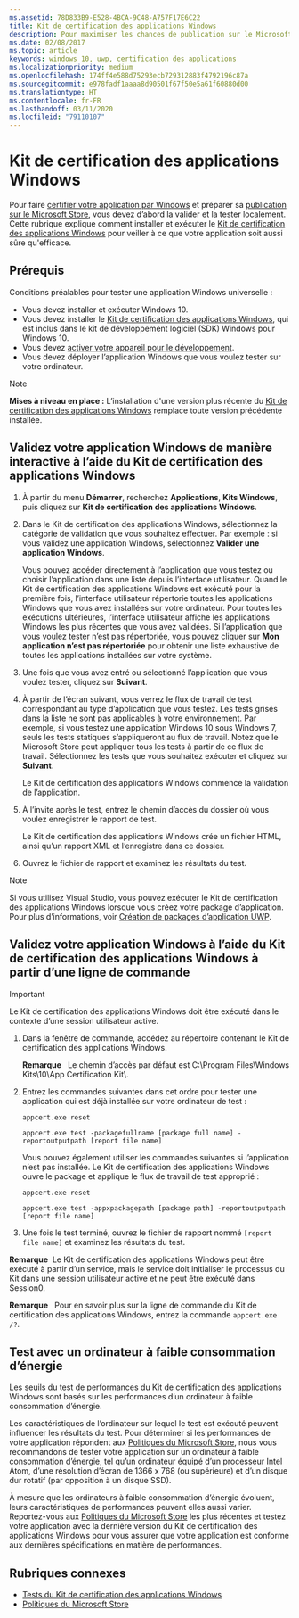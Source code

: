 ```yaml
---
ms.assetid: 78D833B9-E528-4BCA-9C48-A757F17E6C22
title: Kit de certification des applications Windows
description: Pour maximiser les chances de publication sur le Microsoft Store ou de certification Windows de votre application, validez-la et testez-la sur votre ordinateur avant de l’envoyer pour certification. Cette rubrique explique comment installer et exécuter le Kit de certification des applications Windows.
ms.date: 02/08/2017
ms.topic: article
keywords: windows 10, uwp, certification des applications
ms.localizationpriority: medium
ms.openlocfilehash: 174ff4e588d75293ecb729312883f4792196c87a
ms.sourcegitcommit: e978fadf1aaaa8d90501f67f50e5a61f60880d00
ms.translationtype: HT
ms.contentlocale: fr-FR
ms.lasthandoff: 03/11/2020
ms.locfileid: "79110107"
---
```

# <a name="windows-app-certification-kit"></a>Kit de certification des applications Windows

Pour faire [certifier votre application par Windows](/windows/win32/win_cert/windows-certification-portal) et préparer sa [publication sur le Microsoft Store](/windows/uwp/publish/app-submissions), vous devez d’abord la valider et la tester localement. Cette rubrique explique comment installer et exécuter le [Kit de certification des applications Windows](https://developer.microsoft.com/windows/develop/app-certification-kit) pour veiller à ce que votre application soit aussi sûre qu'efficace.

## <a name="prerequisites"></a>Prérequis

Conditions préalables pour tester une application Windows universelle :

- Vous devez installer et exécuter Windows 10.
- Vous devez installer le [Kit de certification des applications Windows](https://developer.microsoft.com/windows/downloads/app-certification-kit/), qui est inclus dans le kit de développement logiciel (SDK) Windows pour Windows 10.
- Vous devez [activer votre appareil pour le développement](/windows/uwp/get-started/enable-your-device-for-development).
- Vous devez déployer l’application Windows que vous voulez tester sur votre ordinateur.

> [!NOTE]
> **Mises à niveau en place :** L’installation d'une version plus récente du [Kit de certification des applications Windows](https://developer.microsoft.com/windows/develop/app-certification-kit) remplace toute version précédente installée.

## <a name="validate-your-windows-app-using-the-windows-app-certification-kit-interactively"></a>Validez votre application Windows de manière interactive à l’aide du Kit de certification des applications Windows

1. À partir du menu **Démarrer**, recherchez **Applications**, **Kits Windows**, puis cliquez sur **Kit de certification des applications Windows**.

2. Dans le Kit de certification des applications Windows, sélectionnez la catégorie de validation que vous souhaitez effectuer. Par exemple : si vous validez une application Windows, sélectionnez **Valider une application Windows**.

    Vous pouvez accéder directement à l’application que vous testez ou choisir l’application dans une liste depuis l’interface utilisateur. Quand le Kit de certification des applications Windows est exécuté pour la première fois, l’interface utilisateur répertorie toutes les applications Windows que vous avez installées sur votre ordinateur. Pour toutes les exécutions ultérieures, l’interface utilisateur affiche les applications Windows les plus récentes que vous avez validées. Si l’application que vous voulez tester n’est pas répertoriée, vous pouvez cliquer sur **Mon application n’est pas répertoriée** pour obtenir une liste exhaustive de toutes les applications installées sur votre système.

3. Une fois que vous avez entré ou sélectionné l’application que vous voulez tester, cliquez sur **Suivant**.

4. À partir de l’écran suivant, vous verrez le flux de travail de test correspondant au type d’application que vous testez. Les tests grisés dans la liste ne sont pas applicables à votre environnement. Par exemple, si vous testez une application Windows 10 sous Windows 7, seuls les tests statiques s’appliqueront au flux de travail. Notez que le Microsoft Store peut appliquer tous les tests à partir de ce flux de travail. Sélectionnez les tests que vous souhaitez exécuter et cliquez sur **Suivant**.

    Le Kit de certification des applications Windows commence la validation de l’application.

5. À l’invite après le test, entrez le chemin d’accès du dossier où vous voulez enregistrer le rapport de test.

    Le Kit de certification des applications Windows crée un fichier HTML, ainsi qu’un rapport XML et l’enregistre dans ce dossier.

6. Ouvrez le fichier de rapport et examinez les résultats du test.

> [!NOTE]
> Si vous utilisez Visual Studio, vous pouvez exécuter le Kit de certification des applications Windows lorsque vous créez votre package d’application. Pour plus d’informations, voir [Création de packages d’application UWP](/windows/msix/package/packaging-uwp-apps).

## <a name="validate-your-windows-app-using-the-windows-app-certification-kit-from-a-command-line"></a>Validez votre application Windows à l’aide du Kit de certification des applications Windows à partir d’une ligne de commande

> [!IMPORTANT]
> Le Kit de certification des applications Windows doit être exécuté dans le contexte d’une session utilisateur active.

1. Dans la fenêtre de commande, accédez au répertoire contenant le Kit de certification des applications Windows.

    **Remarque**   Le chemin d’accès par défaut est C:\\Program Files\\Windows Kits\\10\\App Certification Kit\\.

2. Entrez les commandes suivantes dans cet ordre pour tester une application qui est déjà installée sur votre ordinateur de test :

    `appcert.exe reset`

    `appcert.exe test -packagefullname [package full name] -reportoutputpath [report file name]`

    Vous pouvez également utiliser les commandes suivantes si l’application n’est pas installée. Le Kit de certification des applications Windows ouvre le package et applique le flux de travail de test approprié :

    `appcert.exe reset`

    `appcert.exe test -appxpackagepath [package path] -reportoutputpath [report file name]`

3. Une fois le test terminé, ouvrez le fichier de rapport nommé `[report file name]` et examinez les résultats du test.

**Remarque**  Le Kit de certification des applications Windows peut être exécuté à partir d’un service, mais le service doit initialiser le processus du Kit dans une session utilisateur active et ne peut être exécuté dans Session0.

**Remarque**   Pour en savoir plus sur la ligne de commande du Kit de certification des applications Windows, entrez la commande `appcert.exe /?`.

## <a name="testing-with-a-low-power-computer"></a>Test avec un ordinateur à faible consommation d’énergie

Les seuils du test de performances du Kit de certification des applications Windows sont basés sur les performances d’un ordinateur à faible consommation d’énergie.

Les caractéristiques de l’ordinateur sur lequel le test est exécuté peuvent influencer les résultats du test. Pour déterminer si les performances de votre application répondent aux [Politiques du Microsoft Store](https://docs.microsoft.com/legal/windows/agreements/store-policies), nous vous recommandons de tester votre application sur un ordinateur à faible consommation d’énergie, tel qu’un ordinateur équipé d’un processeur Intel Atom, d’une résolution d’écran de 1366 x 768 (ou supérieure) et d’un disque dur rotatif (par opposition à un disque SSD).

À mesure que les ordinateurs à faible consommation d’énergie évoluent, leurs caractéristiques de performances peuvent elles aussi varier. Reportez-vous aux [Politiques du Microsoft Store](https://docs.microsoft.com/legal/windows/agreements/store-policies) les plus récentes et testez votre application avec la dernière version du Kit de certification des applications Windows pour vous assurer que votre application est conforme aux dernières spécifications en matière de performances.

## <a name="related-topics"></a>Rubriques connexes

- [Tests du Kit de certification des applications Windows](windows-app-certification-kit-tests.md)
- [Politiques du Microsoft Store](https://docs.microsoft.com/legal/windows/agreements/store-policies)
